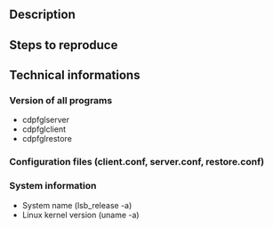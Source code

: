 ## Description

## Steps to reproduce

## Technical informations

### Version of all programs

  * cdpfglserver
  * cdpfglclient
  * cdpfglrestore

### Configuration files (client.conf, server.conf, restore.conf)

### System information

  * System name (lsb_release -a)
  * Linux kernel version (uname -a)



